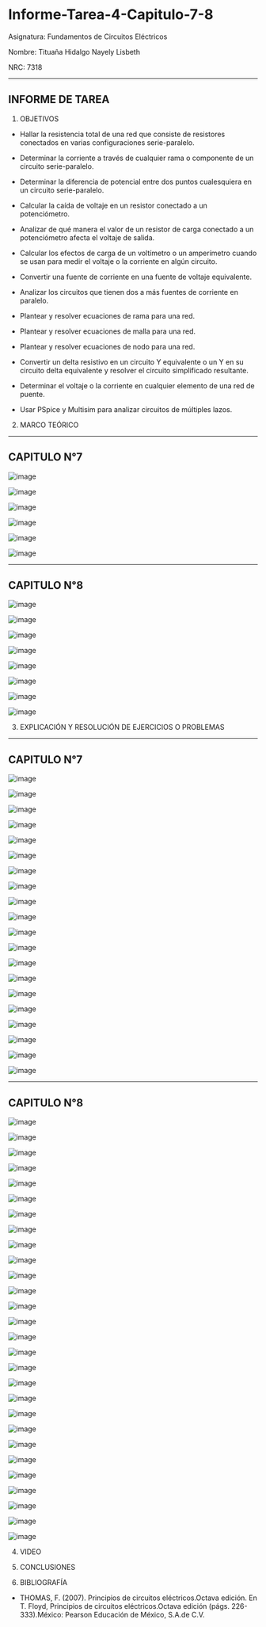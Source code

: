 # Informe-Tarea-4-Capitulo-7-8

Asignatura: Fundamentos de Circuitos Eléctricos 

Nombre: Tituaña Hidalgo Nayely Lisbeth

NRC: 7318

--------------------------------------------------------------------------
INFORME DE TAREA 
--------------------------------------------------------------------------

1. OBJETIVOS

* Hallar la resistencia total de una red que consiste de resistores conectados en varias configuraciones serie-paralelo.

* Determinar la corriente a través de cualquier rama o componente de un circuito serie-paralelo.

* Determinar la diferencia de potencial entre dos puntos cualesquiera en un circuito serie-paralelo.

* Calcular la caída de voltaje en un resistor conectado a un potenciómetro.

* Analizar de qué manera el valor de un resistor de carga conectado a un potenciómetro afecta el voltaje de salida.

* Calcular los efectos de carga de un voltímetro o un amperímetro cuando se usan para medir el voltaje o la corriente en algún circuito.

* Convertir una fuente de corriente en una fuente de voltaje equivalente.

* Analizar los circuitos que tienen dos a más fuentes de corriente en paralelo.

* Plantear y resolver ecuaciones de rama para una red.

* Plantear y resolver ecuaciones de malla para una red.

* Plantear y resolver ecuaciones de nodo para una red.

* Convertir un delta resistivo en un circuito Y equivalente o un Y en su circuito delta equivalente y resolver el circuito simplificado resultante.

* Determinar el voltaje o la corriente en cualquier elemento de una red de puente.

* Usar PSpice y Multisim para analizar circuitos de múltiples lazos.

2. MARCO TEÓRICO

----------------------------------------------------------------------------------------------------------------
CAPITULO N°7
----------------------------------------------------------------------------------------------------------------

![image](https://user-images.githubusercontent.com/105722861/176578594-127aa469-33f0-4607-b4d8-b5b7c57d2c65.png)

![image](https://user-images.githubusercontent.com/105722861/176578659-358e3868-3877-4542-87c5-35de3f442ae1.png)

![image](https://user-images.githubusercontent.com/105722861/176578732-1a6d2ce6-74ea-42b5-a90b-0383786b816d.png)

![image](https://user-images.githubusercontent.com/105722861/176578809-61632df6-fb0f-4301-a8da-fe70830ae3e0.png)

![image](https://user-images.githubusercontent.com/105722861/176578906-11a68894-baff-423f-803e-65312242309e.png)

![image](https://user-images.githubusercontent.com/105722861/176578993-efc35572-a692-4512-8e2a-33d1e7e16037.png)

----------------------------------------------------------------------------------------------------------------
CAPITULO N°8
----------------------------------------------------------------------------------------------------------------

![image](https://user-images.githubusercontent.com/105722861/176585979-bb9365da-7c76-4014-b56c-dc42a73854b5.png)

![image](https://user-images.githubusercontent.com/105722861/176590827-1cf6c407-55d6-41b8-8170-e6befba788cf.png)

![image](https://user-images.githubusercontent.com/105722861/176597249-d8e3004a-001b-480e-842d-528be5b5d47b.png)

![image](https://user-images.githubusercontent.com/105722861/176602059-a791ae8b-e53f-4e50-a343-835669229afa.png)

![image](https://user-images.githubusercontent.com/105722861/176607660-f9f0850a-54e2-4bf0-9d7a-dc34174c85ec.png)

![image](https://user-images.githubusercontent.com/105722861/176611937-3f07dc95-486c-41f5-b2c2-131ff0751b2c.png)

![image](https://user-images.githubusercontent.com/105722861/176724994-a32cbedf-dfab-413b-a434-351ab5c1fc9c.png)

![image](https://user-images.githubusercontent.com/105722861/176734204-f0a0f604-bb23-43b6-ad10-4e5c40793cde.png)


3. EXPLICACIÓN Y RESOLUCIÓN DE EJERCICIOS O PROBLEMAS 

----------------------------------------------------------------------------------------------------------------
CAPITULO N°7
----------------------------------------------------------------------------------------------------------------
![image](https://user-images.githubusercontent.com/105722861/176849159-3f180267-80ca-492c-bf02-0a7f47046b42.png)

![image](https://user-images.githubusercontent.com/105722861/176849279-854259f2-3796-434a-b7de-8f64e8def2a1.png)

![image](https://user-images.githubusercontent.com/105722861/176849439-5e158b89-9ebb-497b-a94f-61314232e046.png)

![image](https://user-images.githubusercontent.com/105722861/176849686-0da9de4b-54eb-4bb8-bc11-2701d55a2a9a.png)

![image](https://user-images.githubusercontent.com/105722861/176849992-18060087-d776-4f32-92f5-e6470e086795.png)

![image](https://user-images.githubusercontent.com/105722861/176850333-0f8b012c-5da9-44b3-b70e-b5606457b812.png)

![image](https://user-images.githubusercontent.com/105722861/176850628-ac6e8367-f24e-4c3a-82aa-a03e266fd733.png)

![image](https://user-images.githubusercontent.com/105722861/176851079-5d23201d-15ad-48ec-a28d-854d393eab7b.png)

![image](https://user-images.githubusercontent.com/105722861/176851259-216dafe1-09c7-4d97-a202-d3250d11b7a9.png)

![image](https://user-images.githubusercontent.com/105722861/176851338-b713c57b-708a-4720-9f59-b40d56496f79.png)

![image](https://user-images.githubusercontent.com/105722861/176851484-806fdfe8-8390-4363-a207-68bedb885239.png)

![image](https://user-images.githubusercontent.com/105722861/176851681-b7613b8d-bdfe-4d51-b6d4-9095921606c6.png)

![image](https://user-images.githubusercontent.com/105722861/176851831-a23edd7a-cf7c-4b7e-b1b2-af6a2989d9ce.png)

![image](https://user-images.githubusercontent.com/105722861/176852070-d66f5247-1da1-4d4c-a613-e5d3330e6701.png)

![image](https://user-images.githubusercontent.com/105722861/176852286-0da65c1a-9364-4043-bbc8-1678b5d503d2.png)

![image](https://user-images.githubusercontent.com/105722861/176852469-de281ce9-0f7d-4666-bbe9-25fbc8c29b12.png)

![image](https://user-images.githubusercontent.com/105722861/176852628-ce65fab7-1aae-4c3e-b0a6-f36dc5aa2c98.png)

![image](https://user-images.githubusercontent.com/105722861/176852824-2ca3096d-5550-43f8-a646-ae023682f6c3.png)

![image](https://user-images.githubusercontent.com/105722861/176853058-35803a99-5c2a-4ddf-bc2a-aa95c53a237c.png)

![image](https://user-images.githubusercontent.com/105722861/176853327-f31c8ad7-0307-429b-ac9a-debd3efd388e.png)

----------------------------------------------------------------------------------------------------------------
CAPITULO N°8
----------------------------------------------------------------------------------------------------------------

![image](https://user-images.githubusercontent.com/105722861/176853561-b4a76295-9b16-40b0-b311-eecc296a51e7.png)

![image](https://user-images.githubusercontent.com/105722861/176853749-3dc88f67-2eea-469a-ad94-e347f44c3ed2.png)

![image](https://user-images.githubusercontent.com/105722861/176853991-b95d9486-d4eb-426e-86e9-2b0a27d037ea.png)

![image](https://user-images.githubusercontent.com/105722861/176854492-e3de7313-75cc-43da-bb54-cb4ec778706b.png)

![image](https://user-images.githubusercontent.com/105722861/176854667-0891f1d1-d38e-48de-bdb1-19dd51d09841.png)

![image](https://user-images.githubusercontent.com/105722861/176854828-2ef8b7ff-6bee-4cb7-8017-238b0989ebc9.png)

![image](https://user-images.githubusercontent.com/105722861/176854960-362b5594-54be-4097-b74b-5081d255a40f.png)

![image](https://user-images.githubusercontent.com/105722861/176855149-a2c39c6b-d43b-4d3d-9a3e-4c58b4090971.png)

![image](https://user-images.githubusercontent.com/105722861/176855311-12d7bf2c-25c4-4e70-992f-9ad9b2080975.png)

![image](https://user-images.githubusercontent.com/105722861/176855572-3ef0aa35-cb9c-49bc-b687-235c387e6fa8.png)

![image](https://user-images.githubusercontent.com/105722861/176855714-65e510ec-ae8e-4c2f-ad44-3cb52b6b9819.png)

![image](https://user-images.githubusercontent.com/105722861/176855914-73451f65-55a5-4f29-a4a9-58246314898a.png)

![image](https://user-images.githubusercontent.com/105722861/176856048-eba750eb-f760-4c64-a4c1-6a22d7503724.png)

![image](https://user-images.githubusercontent.com/105722861/176856219-e5f05c0c-b02b-41bc-abcd-8fc8e73211d3.png)

![image](https://user-images.githubusercontent.com/105722861/176856822-41c96c61-acf6-4151-93fc-0c25f51b1fea.png)

![image](https://user-images.githubusercontent.com/105722861/176857011-657e75de-3464-4544-9c17-7600c7df8d05.png)

![image](https://user-images.githubusercontent.com/105722861/176857252-b620a5c3-348d-4b24-b744-cbecad66d4ca.png)

![image](https://user-images.githubusercontent.com/105722861/176857428-ab87377b-5143-4487-89da-ffeca5c1aa8c.png)

![image](https://user-images.githubusercontent.com/105722861/176857594-49b23551-b9aa-4bca-b056-972984fa3782.png)

![image](https://user-images.githubusercontent.com/105722861/176857814-d4a3d5f7-18da-47be-9872-8cd55488a450.png)

![image](https://user-images.githubusercontent.com/105722861/176858582-ea3375f9-4e09-48d0-a427-1597d6246031.png)

![image](https://user-images.githubusercontent.com/105722861/176858695-ec3ebb0e-b551-433e-8209-4c0751bc5d91.png)

![image](https://user-images.githubusercontent.com/105722861/176858800-8267d69b-62be-4e3e-b7e1-6084739929fe.png)

![image](https://user-images.githubusercontent.com/105722861/176858893-cbc2c190-7c73-4d85-931f-e39655b459f3.png)

![image](https://user-images.githubusercontent.com/105722861/176859118-d121094d-f65c-4114-8f0c-35db8ddf7b94.png)

![image](https://user-images.githubusercontent.com/105722861/176859241-673cf08b-a01b-4688-b79b-2a97bd630773.png)

![image](https://user-images.githubusercontent.com/105722861/176859383-b5cbb74b-8c06-41dd-a29a-5038fa698596.png)

![image](https://user-images.githubusercontent.com/105722861/176859502-c231bf2f-242f-492c-a9d6-7ea811c53bcb.png)

4. VIDEO

5. CONCLUSIONES

6. BIBLIOGRAFÍA

* THOMAS, F. (2007). Principios de circuitos eléctricos.Octava edición. En T. Floyd, Principios de circuitos eléctricos.Octava edición (págs. 226-333).México: Pearson Educación de México, S.A.de C.V.
